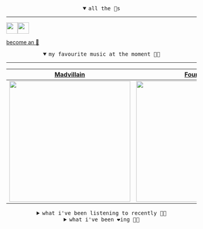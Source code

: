 <details open>

<summary align="center"><samp>all the 🥚s</samp></summary>
<hr />

<a href="https://github.com/pvinis"><img src="https://avatars.githubusercontent.com/u/100233?s=90&v=4" width="30" height="30" /><a href="https://github.com/maxPugh"><img src="https://avatars.githubusercontent.com/u/46350013?s=90&u=52a601eaa2d272b35477d096fe782ebf0a8a1f68&v=4" width="30" height="30" />

<samp><a href="https://github.com/bitttttten/bitttttten/stargazers">become an 🥚</a></samp>

</details>

<details open>

<summary align="center"><samp>my favourite music at the moment 🎵🎶</samp></summary>
<hr />

<!-- toc -->

| [Madvillain](https://open.spotify.com/artist/2aoFQUeHD1U7pL098lRsDU)                                                                                             | [Four Tet](https://open.spotify.com/artist/7Eu1txygG6nJttLHbZdQOh)                                                                                               | [MF DOOM](https://open.spotify.com/artist/2pAWfrd7WFF3XhVt9GooDL)                                                                                                | [Animal Collective](https://open.spotify.com/artist/4kwxTgCKMipBKhSnEstNKj)                                                                                      |
| ---------------------------------------------------------------------------------------------------------------------------------------------------------------- | ---------------------------------------------------------------------------------------------------------------------------------------------------------------- | ---------------------------------------------------------------------------------------------------------------------------------------------------------------- | ---------------------------------------------------------------------------------------------------------------------------------------------------------------- |
| [<img src="https://i.scdn.co/image/9d7ed68679a970b86faaea230d16334baba5ed4b" width="320" height="auto">](https://open.spotify.com/artist/2aoFQUeHD1U7pL098lRsDU) | [<img src="https://i.scdn.co/image/ab6761610000e5eb84e29d09b4917bec2700a0d7" width="320" height="auto">](https://open.spotify.com/artist/7Eu1txygG6nJttLHbZdQOh) | [<img src="https://i.scdn.co/image/ab6761610000e5eb3e9a6caa41a80b9238a49784" width="320" height="auto">](https://open.spotify.com/artist/2pAWfrd7WFF3XhVt9GooDL) | [<img src="https://i.scdn.co/image/ab6761610000e5ebb6998f7a38a091049a329ab3" width="320" height="auto">](https://open.spotify.com/artist/4kwxTgCKMipBKhSnEstNKj) |

<!-- tocstop -->

</details>

<details>

<summary align="center"><samp>what i've been listening to recently 🎵🎶</samp></summary>
<hr />

<!-- toc -->

| [Sea Slug<br />David Toop](https://open.spotify.com/track/4hSfgv7F66R3lziaHtdlop)                                                                               | [Degree of Change<br />KMRU](https://open.spotify.com/track/5vhXIeFDtX1cICgVskTtWU)                                                                             | [Fingers<br />Jogging House](https://open.spotify.com/track/4I9sIz9Pxx2832Nvs9ovZ1)                                                                             | [For The Summer, Or Forever<br />Halftribe](https://open.spotify.com/track/61NedbqrI3b0o8piJjQZu0)                                                              |
| --------------------------------------------------------------------------------------------------------------------------------------------------------------- | --------------------------------------------------------------------------------------------------------------------------------------------------------------- | --------------------------------------------------------------------------------------------------------------------------------------------------------------- | --------------------------------------------------------------------------------------------------------------------------------------------------------------- |
| [<img src="https://i.scdn.co/image/ed6f3bc8de8ca26ee67d940a0fd6c43dba2bc043" width="320" height="auto">](https://open.spotify.com/track/4hSfgv7F66R3lziaHtdlop) | [<img src="https://i.scdn.co/image/ab6761610000e5eb7c61e9840d75ab0899633666" width="320" height="auto">](https://open.spotify.com/track/5vhXIeFDtX1cICgVskTtWU) | [<img src="https://i.scdn.co/image/ab6761610000e5ebaec023dc574f45ae3dc43b48" width="320" height="auto">](https://open.spotify.com/track/4I9sIz9Pxx2832Nvs9ovZ1) | [<img src="https://i.scdn.co/image/ab6761610000e5ebe0fd78c30b204a8d7f39aa28" width="320" height="auto">](https://open.spotify.com/track/61NedbqrI3b0o8piJjQZu0) |

<!-- tocstop -->

</details>

<details>

<summary align="center"><samp>what i've been ❤️ing 🎵🎶</samp></summary>
<hr />

<!-- toc -->

| [Huit octobre 1971<br />Cortex](https://open.spotify.com/album/74DOWHisu2jlFvPid9YTGB)                                                                          | [The Trembling of Glass<br />Rachika Nayar](https://open.spotify.com/album/0m89bXpdmBFJzyIA4j6ZWH)                                                              | [All Caps<br />Madvillain, Madlib, MF DOOM](https://open.spotify.com/album/19bQiwEKhXUBJWY6oV3KZk)                                                              | [Pallid Eyes<br />Emily Jane White](https://open.spotify.com/album/4olhf0eR1NU9Kin2cNEk1m)                                                                      |
| --------------------------------------------------------------------------------------------------------------------------------------------------------------- | --------------------------------------------------------------------------------------------------------------------------------------------------------------- | --------------------------------------------------------------------------------------------------------------------------------------------------------------- | --------------------------------------------------------------------------------------------------------------------------------------------------------------- |
| [<img src="https://i.scdn.co/image/ab67616d0000b27347a51205061053303846cb79" width="320" height="auto">](https://open.spotify.com/album/74DOWHisu2jlFvPid9YTGB) | [<img src="https://i.scdn.co/image/ab67616d0000b273d3569562803bfbe611a0c83a" width="320" height="auto">](https://open.spotify.com/album/0m89bXpdmBFJzyIA4j6ZWH) | [<img src="https://i.scdn.co/image/ab67616d0000b27374dc897ea75402db37ef239a" width="320" height="auto">](https://open.spotify.com/album/19bQiwEKhXUBJWY6oV3KZk) | [<img src="https://i.scdn.co/image/ab67616d0000b273d4158b13fd4999a3fd942979" width="320" height="auto">](https://open.spotify.com/album/4olhf0eR1NU9Kin2cNEk1m) |

<!-- tocstop -->

</details>
